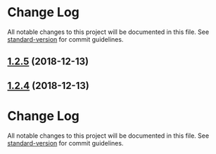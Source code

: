 # Change Log

All notable changes to this project will be documented in this file. See [standard-version](https://github.com/conventional-changelog/standard-version) for commit guidelines.

<a name="1.2.5"></a>
## [1.2.5](https://github.com/Hokkaidosunny/electron-tunnel/compare/v1.2.4...v1.2.5) (2018-12-13)



<a name="1.2.4"></a>
## [1.2.4](https://github.com/Hokkaidosunny/electron-tunnel/compare/v1.2.2...v1.2.4) (2018-12-13)



# Change Log

All notable changes to this project will be documented in this file. See [standard-version](https://github.com/conventional-changelog/standard-version) for commit guidelines.

